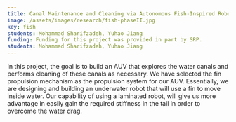 ```yaml
---
title: Canal Maintenance and Cleaning via Autonomous Fish-Inspired Robots
image: /assets/images/research/fish-phaseII.jpg
key: fish
students: Mohammad Sharifzadeh, Yuhao Jiang
funding: Funding for this project was provided in part by SRP.
students: Mohammad Sharifzadeh, Yuhao Jiang
---
```


<!--
image: /assets/images/research/fish1.png

title: 'Phase I: Laminate Robot Platform to Facilitate Autonomous Canal Maintenance'
title: 'Phase II: Navigation and Control of an Autonomous Fish-Inspired Robot for
  Canal Cleaning and Maintenance'
-->

In this project, the goal is to build an AUV that explores the water canals and performs cleaning of these canals as necessary. We have selected the fin propulsion mechanism as the propulsion system for our AUV. Essentially, we are designing and building an underwater robot that will use a fin to move inside water. Our capability of using a laminated robot, will give us more advantage in easily gain the required stiffness in the tail in order to overcome the water drag.
